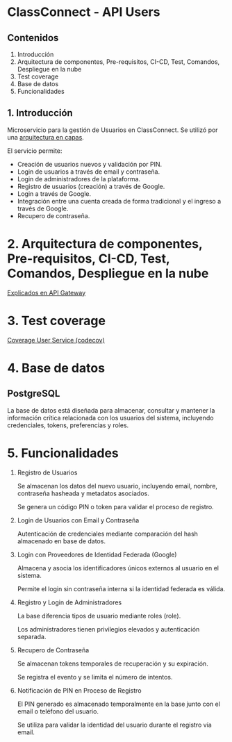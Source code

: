 # ClassConnect - API Users

## Contenidos
1. Introducción
2. Arquitectura de componentes, Pre-requisitos, CI-CD, Test, Comandos, Despliegue en la nube
3. Test coverage
4. Base de datos
5. Funcionalidades

## 1. Introducción

Microservicio para la gestión de Usuarios en ClassConnect.
Se utilizó por una [arquitectura en capas](https://dzone.com/articles/layered-architecture-is-good).

El servicio permite:

- Creación de usuarios nuevos y validación por PIN.
- Login de usuarios a través de email y contraseña.
- Login de administradores de la plataforma.
- Registro de usuarios (creación) a través de Google.
- Login a través de Google.
- Integración entre una cuenta creada de forma tradicional y el ingreso a través de Google.
- Recupero de contraseña.

# 2. Arquitectura de componentes, Pre-requisitos, CI-CD, Test, Comandos, Despliegue en la nube

[Explicados en API Gateway](https://github.com/1c2025-IngSoftware2-g7/api_gateway)

# 3. Test coverage

[Coverage User Service (codecov)](https://codecov.io/gh/1c2025-IngSoftware2-g7/service_api_users)

# 4. Base de datos

## PostgreSQL

La base de datos está diseñada para almacenar, consultar y mantener la información crítica relacionada con los usuarios del sistema, incluyendo credenciales, tokens, preferencias y roles.    

# 5. Funcionalidades

1. Registro de Usuarios

    Se almacenan los datos del nuevo usuario, incluyendo email, nombre, contraseña hasheada y metadatos asociados.

    Se genera un código PIN o token para validar el proceso de registro.

2. Login de Usuarios con Email y Contraseña

    Autenticación de credenciales mediante comparación del hash almacenado en base de datos.

3. Login con Proveedores de Identidad Federada (Google)

    Almacena y asocia los identificadores únicos externos al usuario en el sistema.

    Permite el login sin contraseña interna si la identidad federada es válida.

4. Registro y Login de Administradores

    La base diferencia tipos de usuario mediante roles (role).

    Los administradores tienen privilegios elevados y autenticación separada.

5. Recupero de Contraseña

    Se almacenan tokens temporales de recuperación y su expiración.

    Se registra el evento y se limita el número de intentos.

7. Notificación de PIN en Proceso de Registro

    El PIN generado es almacenado temporalmente en la base junto con el email o teléfono del usuario.

    Se utiliza para validar la identidad del usuario durante el registro vía email.

